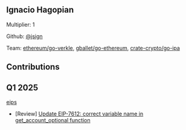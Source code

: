 ## Ignacio Hagopian
Multiplier: 1

Github: [@jsign](https://github.com/jsign)

Team: [ethereum/go-verkle](https://github.com/ethereum/go-verkle/pulls?q=author%3A%22jsign%22), [gballet/go-ethereum](https://github.com/gballet/go-ethereum/pulls?q=author%3A%22jsign%22), [crate-crypto/go-ipa](https://github.com/crate-crypto/go-ipa/pulls?q=author%3A%22jsign%22)

## Contributions
## Q1 2025

[eips](https://github.com/ethereum/eips)
* [Review] [Update EIP-7612: сorrect variable name in get_account_optional function](https://github.com/ethereum/EIPs/pull/9215#pullrequestreview-2591521871)

